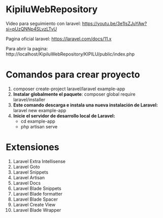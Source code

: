 # KipiluWebRepository

Video para seguimiento con laravel:  https://youtu.be/3e1IsZJuYAw?si=pUzQNNp4SLvzLTvU


Pagina oficial laravel: https://laravel.com/docs/11.x


Para abrir la pagina: http://localhost/KipiluWebRepository/KIPILU/public/index.php


# Comandos para crear proyecto

 1. composer create-project laravel/laravel example-app
 2. **Instalar globalmente el paquete**: composer global require laravel/installer
 3. **Este comando descarga e instala una nueva instalación de Laravel:** laravel new example-app
 4. **Inicie el servidor de desarrollo local de Laravel:**
    - cd example-app
    - php artisan serve
  
# Extensiones

   1. Laravel Extra Intellisense
   2. Laravel Goto
   3. Laravel Snippets
   4. Laravel Artisan
   5. Laravel Docs
   6. Laravel Blade Snippets
   7. Laravel Blade formatter
   8. Laravel Blade Spacer
   9. Laravel Create View
   10. Laravel Blade Wrapper





